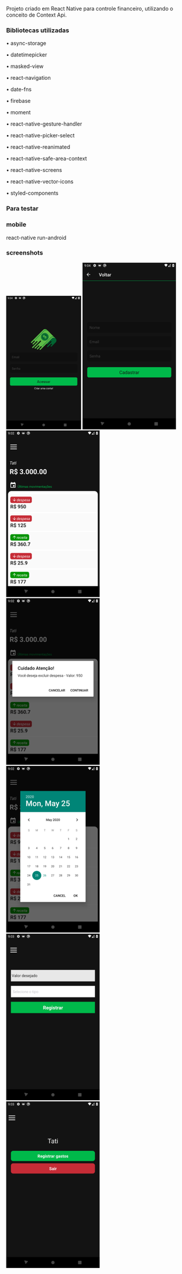 Projeto criado em React Native para controle financeiro, utilizando o conceito de Context Api.

### Bibliotecas utilizadas

• async-storage

• datetimepicker

• masked-view

• react-navigation

• date-fns

• firebase

• moment

• react-native-gesture-handler

• react-native-picker-select

• react-native-reanimated

• react-native-safe-area-context

• react-native-screens

• react-native-vector-icons

• styled-components


### Para testar

### mobile
react-native run-android

### screenshots
<img src="screenshot1.png" width="40%" height="40%">
<img src="screenshot2.png" width="50%" height="50%">
<img src="screenshot3.png" width="50%" height="50%">
<img src="screenshot4.png" width="50%" height="50%">
<img src="screenshot5.png" width="50%" height="50%">
<img src="screenshot6.png" width="50%" height="50%">
<img src="screenshot7.png" width="50%" height="50%">

